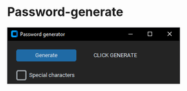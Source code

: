 # Password-generate
![Скріншот програми](https://github.com/Nikiitanskiy/Password-generate/blob/main/images/%D0%B7%D0%BE%D0%B1%D1%80%D0%B0%D0%B6%D0%B5%D0%BD%D0%BD%D1%8F_2024-11-18_234549741.png)
